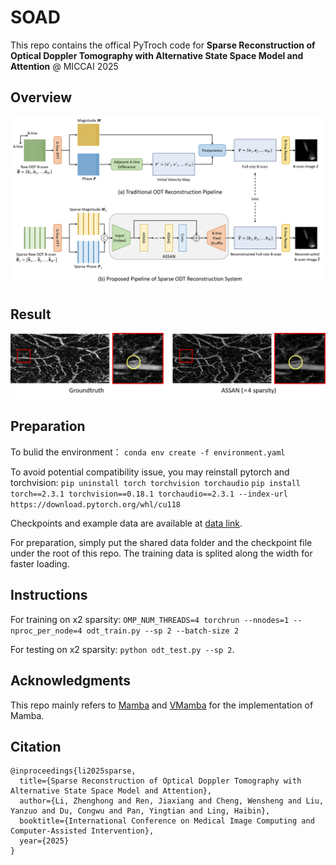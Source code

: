# SOAD

This repo contains the offical PyTroch code for **Sparse Reconstruction of Optical Doppler Tomography with Alternative State Space Model and Attention** @ MICCAI 2025

## Overview
<img title="Overview" alt="Overview" src="figures/pipeline.png">

## Result
<img title="Result" alt="Result" src="figures/result.png">

## Preparation

To bulid the environment：
`conda env create -f environment.yaml`

To avoid potential compatibility issue, you may reinstall pytorch and torchvision:
`pip uninstall torch torchvision torchaudio`
`pip install torch==2.3.1 torchvision==0.18.1 torchaudio==2.3.1 --index-url https://download.pytorch.org/whl/cu118`

Checkpoints and example data are available at [data link](https://drive.google.com/drive/folders/1UukU1JyGvZpOvjCq1umU_HyTLp1ZfUP0?usp=sharing). 

For preparation, simply put the shared data folder and the checkpoint file under the root of this repo. The training data is splited along the width for faster loading.

## Instructions

For training on x2 sparsity:
`OMP_NUM_THREADS=4 torchrun --nnodes=1 --nproc_per_node=4 odt_train.py --sp 2 --batch-size 2`

For testing on x2 sparsity:
`python odt_test.py --sp 2`. 

## Acknowledgments

This repo mainly refers to [Mamba](https://github.com/state-spaces/mamba) and [VMamba](https://github.com/MzeroMiko/VMamba) for the implementation of Mamba.

## Citation

```
@inproceedings{li2025sparse,
  title={Sparse Reconstruction of Optical Doppler Tomography with Alternative State Space Model and Attention},
  author={Li, Zhenghong and Ren, Jiaxiang and Cheng, Wensheng and Liu, Yanzuo and Du, Congwu and Pan, Yingtian and Ling, Haibin},
  booktitle={International Conference on Medical Image Computing and Computer-Assisted Intervention},
  year={2025}
}
```